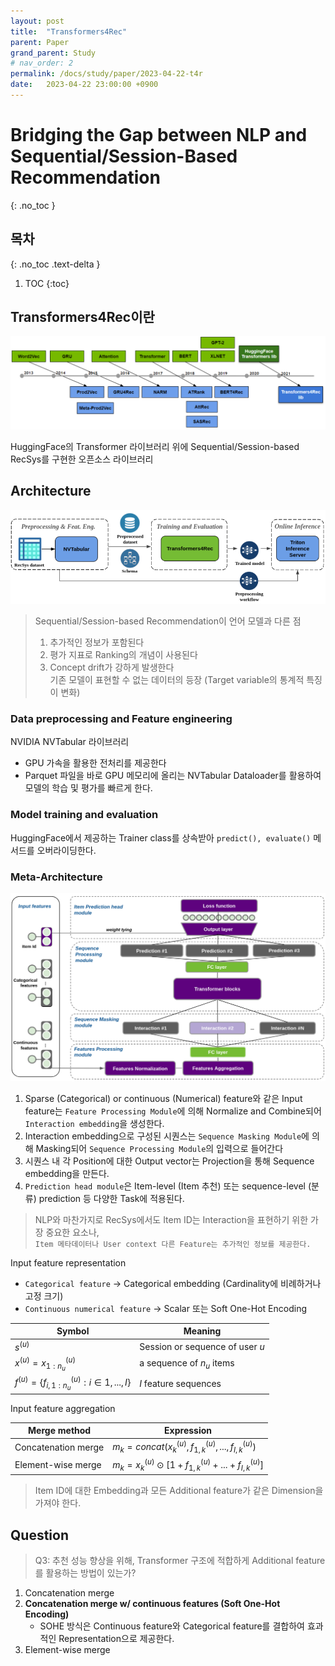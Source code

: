 ```yaml
---
layout: post
title:  "Transformers4Rec"
parent: Paper
grand_parent: Study
# nav_order: 2
permalink: /docs/study/paper/2023-04-22-t4r
date:   2023-04-22 23:00:00 +0900
---
```

# Bridging the Gap between NLP and Sequential/Session-Based Recommendation
{: .no_toc }

## 목차
{: .no_toc .text-delta }

1. TOC
{:toc}

## Transformers4Rec이란

![](https://github.com/NVIDIA-Merlin/Transformers4Rec/blob/main/_images/nlp_x_recsys.png?raw=true)

HuggingFace의 Transformer 라이브러리 위에 Sequential/Session-based RecSys를 구현한 오픈소스 라이브러리

## Architecture

![](https://github.com/NVIDIA-Merlin/Transformers4Rec/blob/main/_images/pipeline.png?raw=true)

> Sequential/Session-based Recommendation이 언어 모델과 다른 점
> 1. 추가적인 정보가 포함된다
> 2. 평가 지표로 Ranking의 개념이 사용된다
> 3. Concept drift가 강하게 발생한다  
> 기존 모델이 표현할 수 없는 데이터의 등장 (Target variable의 통계적 특징이 변화)

### Data preprocessing and Feature engineering
NVIDIA NVTabular 라이브러리
- GPU 가속을 활용한 전처리를 제공한다
- Parquet 파일을 바로 GPU 메모리에 올리는 NVTabular Dataloader를 활용하여 모델의 학습 및 평가를 빠르게 한다.

### Model training and evaluation
HuggingFace에서 제공하는 Trainer class를 상속받아 `predict(), evaluate()` 메서드를 오버라이딩한다.

### Meta-Architecture
![](https://github.com/NVIDIA-Merlin/Transformers4Rec/blob/main/_images/transformers4rec_metaarchitecture.png?raw=true)

1. Sparse (Categorical) or continuous (Numerical) feature와 같은 Input feature는 `Feature Processing Module`에 의해 Normalize and Combine되어 `Interaction embedding`을 생성한다.
2. Interaction embedding으로 구성된 시퀀스는 `Sequence Masking Module`에 의해 Masking되어 `Sequence Processing Module`의 입력으로 들어간다
3. 시퀀스 내 각 Position에 대한 Output vector는 Projection을 통해 Sequence embedding을 만든다.
4. `Prediction head module`은 Item-level (Item 추천) 또는 sequence-level (분류) prediction 등 다양한 Task에 적용된다.

> NLP와 마찬가지로 RecSys에서도 Item ID는 Interaction을 표현하기 위한 가장 중요한 요소나,  
> `Item 메타데이터나 User context 다른 Feature는 추가적인 정보를 제공한다.`

Input feature representation
- `Categorical feature` $\rightarrow$ Categorical embedding (Cardinality에 비례하거나 고정 크기)
- `Continuous numerical feature` $\rightarrow$ Scalar 또는 Soft One-Hot Encoding

|Symbol|Meaning|
|---|---|
|$s^{(u)}$|Session or sequence of user $u$|
|$x^{(u)}=x_{1:n_{u}}^{(u)}$|a sequence of $n_{u}$ items|
|$f^{(u)}=\{f_{i, 1:n_{u}}^{(u)}: i \in 1, ..., I \}$|$I$ feature sequences|

Input feature aggregation

|Merge method|Expression|
|---|---|
|Concatenation merge|$m_k=concat(x_k^{(u)}, f_{1,k}^{(u)},...,f_{I,k}^{(u)})$|
|Element-wise merge|$m_k=x_k^{(u)}\odot[1+f_{1,k}^{(u)}+...+f_{I,k}^{(u)}]$|

> Item ID에 대한 Embedding과 모든 Additional feature가 같은 Dimension을 가져야 한다.

## Question
> Q3: 추천 성능 향상을 위해, Transformer 구조에 적합하게 Additional feature를 활용하는 방법이 있는가?

1. Concatenation merge
2. __Concatenation merge w/ continuous features (Soft One-Hot Encoding)__
    - SOHE 방식은 Continuous feature와 Categorical feature를 결합하여 효과적인 Representation으로 제공한다.
3. Element-wise merge
